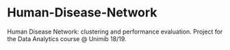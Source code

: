 # Human-Disease-Network
 Human Disease Network: clustering and performance evaluation. Project for the Data Analytics course @ Unimib 18/19.
